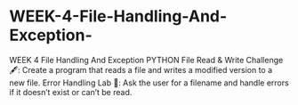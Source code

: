 # WEEK-4-File-Handling-And-Exception-
WEEK 4 File Handling And Exception PYTHON 
File Read & Write Challenge 🖋️: Create a program that reads a file and writes a modified version to a new file.
Error Handling Lab 🧪: Ask the user for a filename and handle errors if it doesn’t exist or can’t be read.
